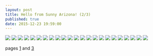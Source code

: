```yaml
---
layout: post
title: Hello from Sunny Arizona! (2/3)
published: true
date: 2015-12-23 19:59:00
---
```


![](https://dl.dropboxusercontent.com/u/72656879/Theo/Sets18and19Favorites/DSCF10408.jpg)
![](https://dl.dropboxusercontent.com/u/72656879/Theo/Sets18and19Favorites/DSCF10413.jpg)
![](https://dl.dropboxusercontent.com/u/72656879/Theo/Sets18and19Favorites/DSCF10422.jpg)
![](https://dl.dropboxusercontent.com/u/72656879/Theo/Sets18and19Favorites/DSCF10465.jpg)
![](https://dl.dropboxusercontent.com/u/72656879/Theo/Sets18and19Favorites/DSCF10481.jpg)
![](https://dl.dropboxusercontent.com/u/72656879/Theo/Sets18and19Favorites/DSCF10488.jpg)
![](https://dl.dropboxusercontent.com/u/72656879/Theo/Sets18and19Favorites/DSCF10498.jpg)
![](https://dl.dropboxusercontent.com/u/72656879/Theo/Sets18and19Favorites/DSCF10504.jpg)
![](https://dl.dropboxusercontent.com/u/72656879/Theo/Sets18and19Favorites/DSCF10512.jpg)
![](https://dl.dropboxusercontent.com/u/72656879/Theo/Sets18and19Favorites/DSCF10526.jpg)
![](https://dl.dropboxusercontent.com/u/72656879/Theo/Sets18and19Favorites/DSCF10536.jpg)
![](https://dl.dropboxusercontent.com/u/72656879/Theo/Sets18and19Favorites/DSCF10544.jpg)
![](https://dl.dropboxusercontent.com/u/72656879/Theo/Sets18and19Favorites/DSCF10554.jpg)
![](https://dl.dropboxusercontent.com/u/72656879/Theo/Sets18and19Favorites/DSCF10561.jpg)
![](https://dl.dropboxusercontent.com/u/72656879/Theo/Sets18and19Favorites/DSCF10564.jpg)
![](https://dl.dropboxusercontent.com/u/72656879/Theo/Sets18and19Favorites/DSCF10568.jpg)
![](https://dl.dropboxusercontent.com/u/72656879/Theo/Sets18and19Favorites/DSCF10578.jpg)
![](https://dl.dropboxusercontent.com/u/72656879/Theo/Sets18and19Favorites/DSCF10591.jpg)
![](https://dl.dropboxusercontent.com/u/72656879/Theo/Sets18and19Favorites/DSCF10596.jpg)
![](https://dl.dropboxusercontent.com/u/72656879/Theo/Sets18and19Favorites/DSCF10601.jpg)
![](https://dl.dropboxusercontent.com/u/72656879/Theo/Sets18and19Favorites/DSCF10610.jpg)
![](https://dl.dropboxusercontent.com/u/72656879/Theo/Sets18and19Favorites/DSCF10624.jpg)
![](https://dl.dropboxusercontent.com/u/72656879/Theo/Sets18and19Favorites/DSCF10630.jpg)

pages [1](http://www.teamrubin.us/sunny-arizona-i/) and [3](http://www.teamrubin.us/sunny-arizona-iii/)
